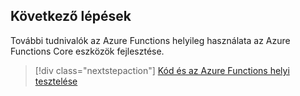 ## <a name="next-steps"></a>Következő lépések

További tudnivalók az Azure Functions helyileg használata az Azure Functions Core eszközök fejlesztése.

> [!div class="nextstepaction"] 
> [Kód és az Azure Functions helyi tesztelése](../articles/azure-functions/functions-run-local.md)
